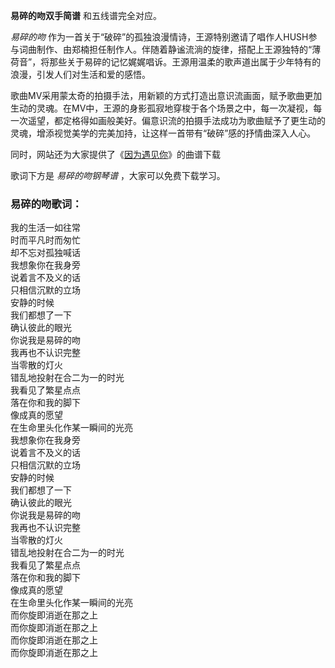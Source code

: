 

**易碎的吻双手简谱** 和五线谱完全对应。

_易碎的吻_
作为一首关于“破碎”的孤独浪漫情诗，王源特别邀请了唱作人HUSH参与词曲制作、由郑楠担任制作人。伴随着静谧流淌的旋律，搭配上王源独特的“薄荷音”，将那些关于易碎的记忆娓娓唱诉。王源用温柔的歌声道出属于少年特有的浪漫，引发人们对生活和爱的感悟。

歌曲MV采用蒙太奇的拍摄手法，用新颖的方式打造出意识流画面，赋予歌曲更加生动的灵魂。在MV中，王源的身影孤寂地穿梭于各个场景之中，每一次凝视，每一次遥望，都定格得如画般美好。偏意识流的拍摄手法成功为歌曲赋予了更生动的灵魂，增添视觉美学的完美加持，让这样一首带有“破碎”感的抒情曲深入人心。

同时，网站还为大家提供了《[因为遇见你](Music-9955-因为遇见你-王源.html "因为遇见你")》的曲谱下载

歌词下方是 _易碎的吻钢琴谱_ ，大家可以免费下载学习。

### 易碎的吻歌词：

我的生活一如往常  
时而平凡时而匆忙  
却不忘对孤独喊话  
我想象你在我身旁  
说着言不及义的话  
只相信沉默的立场  
安静的时候  
我们都想了一下  
确认彼此的眼光  
你说我是易碎的吻  
我再也不认识完整  
当零散的灯火  
错乱地投射在合二为一的时光  
我看见了繁星点点  
落在你和我的脚下  
像成真的愿望  
在生命里头化作某一瞬间的光亮  
我想象你在我身旁  
说着言不及义的话  
只相信沉默的立场  
安静的时候  
我们都想了一下  
确认彼此的眼光  
你说我是易碎的吻  
我再也不认识完整  
当零散的灯火  
错乱地投射在合二为一的时光  
我看见了繁星点点  
落在你和我的脚下  
像成真的愿望  
在生命里头化作某一瞬间的光亮  
而你旋即消逝在那之上  
而你旋即消逝在那之上  
而你旋即消逝在那之上  
而你旋即消逝在那之上

